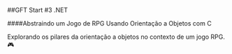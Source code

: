 ##GFT Start #3 .NET 

####Abstraindo um Jogo de RPG Usando Orientação a Objetos com C

Explorando os pilares da orientação a objetos no contexto de um jogo RPG. :video_game: